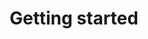 ---
title: Getting started
layout: docs
permalink: /docs/getting-started/
group: "docs"
subgroup: "getting-started"
---